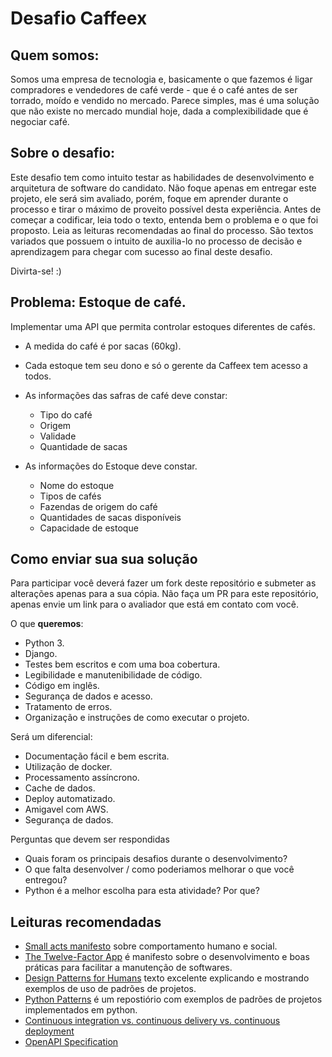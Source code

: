 # Desafio Caffeex

## Quem somos:

Somos uma empresa de tecnologia e, basicamente o que fazemos é ligar compradores e vendedores de café verde - que é o café antes de ser torrado, moído e vendido no mercado. Parece simples, mas é uma solução que não existe no mercado mundial hoje, dada a complexibilidade que é negociar café.

## Sobre o desafio:
Este desafio tem como intuito testar as habilidades de desenvolvimento e arquitetura de software do candidato. Não foque apenas em entregar este projeto, ele será sim avaliado, porém, foque em aprender durante o processo e tirar o máximo de proveito possível desta experiência. 
Antes de começar a codificar, leia todo o texto, entenda bem o problema e o que foi proposto. Leia as leituras recomendadas ao final do processo. São textos variados que possuem o intuito de auxilia-lo no processo de decisão e aprendizagem para chegar com sucesso ao final deste desafio.

Divirta-se! :)

## Problema: Estoque de café.

Implementar uma API que permita controlar estoques diferentes de cafés.
  
- A medida do café é por sacas (60kg).
- Cada estoque tem seu dono e só o gerente da Caffeex tem acesso a todos.

- As informações das safras de café deve constar:
  - Tipo do café
  - Origem
  - Validade
  - Quantidade de sacas

- As informações do Estoque deve constar.
  - Nome do estoque
  - Tipos de cafés
  - Fazendas de origem do café
  - Quantidades de sacas disponíveis
  - Capacidade de estoque


## Como enviar sua sua solução
Para participar você deverá fazer um fork deste repositório e submeter as alterações apenas para a sua cópia. Não faça um PR para este repositório, apenas envie um link para o avaliador que está em contato com você.

O que **queremos**:

- Python 3.
- Django.
- Testes bem escritos e com uma boa cobertura.
- Legibilidade e manutenibilidade de código.
- Código em inglês.
- Segurança de dados e acesso.
- Tratamento de erros.
- Organização e instruções de como executar o projeto.

Será um diferencial:

- Documentação fácil e bem escrita.
- Utilização de docker.
- Processamento assíncrono.
- Cache de dados.
- Deploy automatizado.
- Amigavel com AWS.
- Segurança de dados.

Perguntas que devem ser respondidas

- Quais foram os principais desafios durante o desenvolvimento?
- O que falta desenvolver / como poderiamos melhorar o que você entregou?
- Python é a melhor escolha para esta atividade? Por que?


## Leituras recomendadas
- [Small acts manifesto](http://smallactsmanifesto.org/) sobre comportamento humano e social.
- [The Twelve-Factor App](https://12factor.net/pt_br/) é manifesto sobre o desenvolvimento e boas práticas para facilitar a manutenção de softwares.
- [Design Patterns for Humans](https://github.com/kamranahmedse/design-patterns-for-humans) texto excelente explicando e mostrando exemplos de uso de padrões de projetos.
- [Python Patterns](https://github.com/faif/python-patterns) é um repostiório com exemplos de padrões de projetos implementados em python.
- [Continuous integration vs. continuous delivery vs. continuous deployment](https://www.atlassian.com/continuous-delivery/principles/continuous-integration-vs-delivery-vs-deployment)
- [OpenAPI Specification](https://github.com/OAI/OpenAPI-Specification/blob/master/versions/2.0.md#operation-object)
